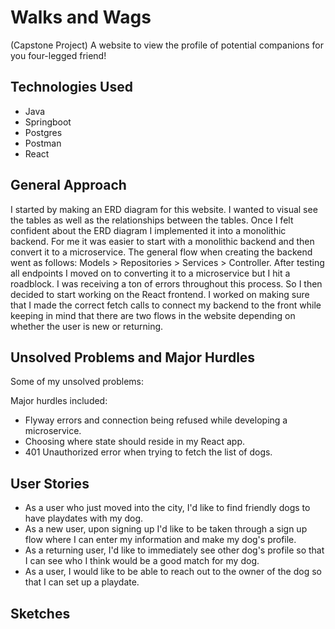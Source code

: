 # Walks and Wags
(Capstone Project)
A website to view the profile of potential companions for you four-legged friend!

## Technologies Used
- Java
- Springboot
- Postgres
- Postman
- React

## General Approach
I started by making an ERD diagram for this website. I wanted to visual see the tables as well as the relationships between the tables. Once I felt confident about the ERD diagram I implemented it into a monolithic backend. For me it was easier to start with a monolithic backend and then convert it to a microservice. The general flow when creating the backend went as follows: Models > Repositories > Services > Controller. After testing all endpoints I moved on to converting it to a microservice but I hit a roadblock. I was receiving a ton of errors throughout this process. So I then decided to start working on the React frontend. I worked on making sure that I made the correct fetch calls to connect my backend to the front while keeping in mind that there are two flows in the website depending on whether the user is new or returning.  

## Unsolved Problems and Major Hurdles
Some of my unsolved problems:

Major hurdles included:
- Flyway errors and connection being refused while developing a microservice.
- Choosing where state should reside in my React app.
- 401 Unauthorized error when trying to fetch the list of dogs.

## User Stories
- As a user who just moved into the city, I'd like to find friendly dogs to have playdates with my dog.
- As a new user, upon signing up I'd like to be taken through a sign up flow where I can enter my information and make my dog's profile.
- As a returning user, I'd like to immediately see other dog's profile so that I can see who I think would be a good match for my dog.
- As a user, I would like to be able to reach out to the owner of the dog so that I can set up a playdate.

## Sketches
